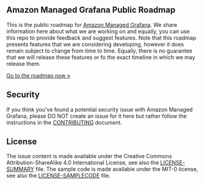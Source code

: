 ## Amazon Managed Grafana Public Roadmap

This is the public roadmap for [Amazon Managed Grafana](https://aws.amazon.com/grafana/). We share information here about what we are working on and equally, you can use this repo to provide feedback and suggest features. Note that this roadmap presents features that we are considering developing, however it does remain subject to change from time to time. Equally, there is no guarantee that we will release these features or fo the exact timeline in which we may release them.

[Go to the roadmap now »](https://github.com/aws/amazon-managed-grafana-roadmap/issues)


## Security

If you think you’ve found a potential security issue with Amazon Managed Grafana, please DO NOT create an issue for it here but rather follow the instructions in the [CONTRIBUTING](CONTRIBUTING.md#security-issue-notifications) document.

## License 

The issue content is made available under the Creative Commons Attribution-ShareAlike 4.0 International License, see also the [LICENSE-SUMMARY](/LICENSE-SUMMARY) file.
The sample code is made available under the MIT-0 license, see also the [LICENSE-SAMPLECODE](/LICENSE-SAMPLECODE) file.
